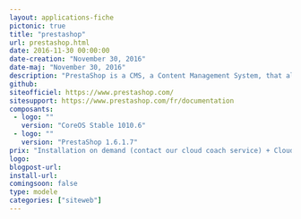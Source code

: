 ```yaml
---
layout: applications-fiche
pictonic: true
title: "prestashop"
url: prestashop.html
date: 2016-11-30 00:00:00
date-creation: "November 30, 2016"
date-maj: "November 30, 2016"
description: "PrestaShop is a CMS, a Content Management System, that allows you to setup an e-commerce's platform. You can manage products catalogue, orders and shippings. Thanks to an active community of contributors, many plugins are available to add social networks support or contribute to the search engine optimisation of your website. Others plugins are made to adapt quickly the website to sell in a lot of countries. Its interface is friendly and responsive to offer to your customers an enjoyable experience on all devices. No development knowledges are required to sell your first products. PrestaShop is fully developed in PHP and usesa MySQL database to store all its data."
github: 
siteofficiel: https://www.prestashop.com/
sitesupport: https://www.prestashop.com/fr/documentation
composants:
 - logo: ""
   version: "CoreOS Stable 1010.6"
 - logo: ""
   version: "PrestaShop 1.6.1.7"
prix: "Installation on demand (contact our cloud coach service) + Cloudwatt usage fees"
logo: 
blogpost-url: 
install-url: 
comingsoon: false
type: modele
categories: ["siteweb"]
---
```

